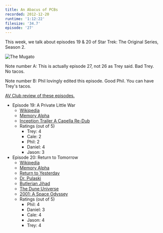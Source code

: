 ```yaml
---
title: An Abacus of PCBs
recorded: 2012-12-20
runtime: '1:12:22'
filesize: '34.7'
episode: '27'
---
```


This week, we talk about episodes 19 & 20 of Star Trek: The Original Series, Season 2.

![The Mugato](https://treylabs-cdn.nyc3.digitaloceanspaces.com/jawgrind/Jawgrind-Episode-27.jpg)

Note number A: This is actually episode 27, not 26 as Trey said. Bad Trey. No tacos.

Note number B: Phil lovingly edited this episode. Good Phil. You can have Trey's tacos.

[AV Club review of these episodes.](http://www.avclub.com/articles/a-private-little-war-return-to-tomorrow,30454/)

- Episode 19: A Private Little War
    - [Wikipedia](http://en.wikipedia.org/wiki/A_Private_Little_War)
    - [Memory Alpha](http://en.memory-alpha.org/wiki/A_Private_Little_War_(episode))
    - [Inception Trailer A Capella Re-Dub](http://www.youtube.com/watch?v=d2yD4yDsiP4)
    - Ratings (out of 5)
        - Trey: 4
        - Cale: 2
        - Phil: 2
        - Daniel: 4
        - Jason: 3
- Episode 20: Return to Tomorrow
    - [Wikipedia](http://en.wikipedia.org/wiki/Return_to_Tomorrow)
    - [Memory Alpha](http://en.memory-alpha.org/wiki/Return_to_Tomorrow_(episode))
    - [Return to Yesterday](http://en.memory-alpha.org/wiki/Tomorrow_is_Yesterday_(episode))
    - [Dr. Pulaski](http://www.imdb.com/name/nm0611707/)
    - [Butlerian Jihad](http://en.wikipedia.org/wiki/Dune:_The_Butlerian_Jihad)
    - [The Dune Universe](http://en.wikipedia.org/wiki/Dune_universe)
    - [2001: A Space Odyssey](http://en.wikipedia.org/wiki/2001:_A_Space_Odyssey)
    - Ratings (out of 5)
        - Phil: 4
        - Daniel: 3
        - Cale: 4
        - Jason: 4
        - Trey: 4

